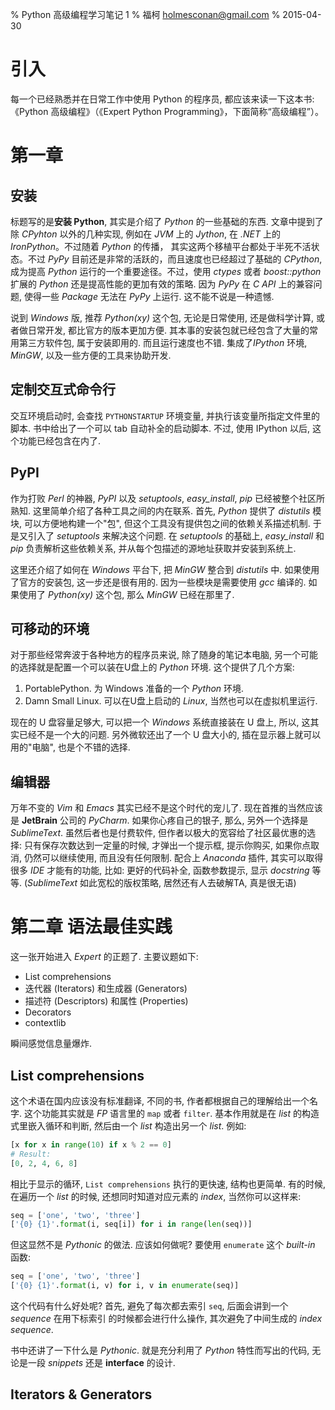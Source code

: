 % Python 高级编程学习笔记 1
% 福柯 <holmesconan@gmail.com>
% 2015-04-30

# 引入

每一个已经熟悉并在日常工作中使用 Python 的程序员, 都应该来读一下这本书: 《Python 高级编程》（《Expert Python Programming》，下面简称“高级编程”）。

# 第一章

## 安装

标题写的是**安装 Python**, 其实是介绍了 *Python* 的一些基础的东西. 文章中提到了除 *CPyhton* 以外的几种实现, 例如在 *JVM* 上的 *Jython*, 在 *.NET* 上的 *IronPython*。不过随着 *Python* 的传播， 其实这两个移植平台都处于半死不活状态。不过 *PyPy* 目前还是非常的活跃的，而且速度也已经超过了基础的 *CPython*, 成为提高 *Python* 运行的一个重要途径。不过，使用 *ctypes* 或者 *boost::python* 扩展的 *Python* 还是提高性能的更加有效的策略. 因为 *PyPy* 在 *C API* 上的兼容问题, 使得一些 *Package* 无法在 *PyPy* 上运行. 这不能不说是一种遗憾.

说到 *Windows* 版, 推荐 *Python(xy)* 这个包, 无论是日常使用, 还是做科学计算, 或者做日常开发, 都比官方的版本更加方便. 其本事的安装包就已经包含了大量的常用第三方软件包, 属于安装即用的. 而且运行速度也不错. 集成了*IPython* 环境, *MinGW*, 以及一些方便的工具来协助开发.

## 定制交互式命令行

交互环境启动时, 会查找 `PYTHONSTARTUP` 环境变量, 并执行该变量所指定文件里的脚本. 书中给出了一个可以 tab 自动补全的启动脚本. 不过, 使用 IPython 以后, 这个功能已经包含在内了.

## PyPI

作为打败 *Perl* 的神器, *PyPI* 以及 *setuptools*, *easy_install*, *pip* 已经被整个社区所熟知. 这里简单介绍了各种工具之间的内在联系. 首先, *Python* 提供了 *distutils* 模块, 可以方便地构建一个"包", 但这个工具没有提供包之间的依赖关系描述机制. 于是又引入了 *setuptools* 来解决这个问题. 在 *setuptools* 的基础上, *easy_install* 和 *pip* 负责解析这些依赖关系, 并从每个包描述的源地址获取并安装到系统上.

这里还介绍了如何在 *Windows* 平台下, 把 *MinGW* 整合到 *distutils* 中. 如果使用了官方的安装包, 这一步还是很有用的. 因为一些模块是需要使用 *gcc* 编译的. 如果使用了 *Python(xy)* 这个包, 那么 *MinGW* 已经在那里了.

## 可移动的环境

对于那些经常奔波于各种地方的程序员来说, 除了随身的笔记本电脑, 另一个可能的选择就是配置一个可以装在U盘上的 *Python* 环境. 这个提供了几个方案:

1. PortablePython. 为 Windows 准备的一个 *Python* 环境.
2. Damn Small Linux. 可以在U盘上启动的 *Linux*, 当然也可以在虚拟机里运行.

现在的 U 盘容量足够大, 可以把一个 *Windows* 系统直接装在 U 盘上, 所以, 这其实已经不是一个大的问题. 另外微软还出了一个 U 盘大小的, 插在显示器上就可以用的"电脑", 也是个不错的选择.

## 编辑器

万年不变的 *Vim* 和 *Emacs* 其实已经不是这个时代的宠儿了. 现在首推的当然应该是 **JetBrain** 公司的 *PyCharm*. 如果你心疼自己的银子, 那么, 另外一个选择是 *SublimeText*. 虽然后者也是付费软件, 但作者以极大的宽容给了社区最优惠的选择: 只有保存次数达到一定量的时候, 才弹出一个提示框, 提示你购买, 如果你点取消, 仍然可以继续使用, 而且没有任何限制. 配合上 *Anaconda* 插件, 其实可以取得很多 *IDE* 才能有的功能, 比如: 更好的代码补全,
函数参数提示, 显示 *docstring* 等等. (*SublimeText* 如此宽松的版权策略, 居然还有人去破解TA, 真是很无语)

# 第二章 语法最佳实践

这一张开始进入 *Expert* 的正题了. 主要议题如下:

* List comprehensions
* 迭代器 (Iterators) 和生成器 (Generators)
* 描述符 (Descriptors) 和属性 (Properties)
* Decorators
* contextlib

瞬间感觉信息量爆炸.

## List comprehensions

这个术语在国内应该没有标准翻译, 不同的书, 作者都根据自己的理解给出一个名字. 这个功能其实就是 *FP* 语言里的 `map` 或者 `filter`. 基本作用就是在 *list* 的构造式里嵌入循环和判断, 然后由一个 *list* 构造出另一个 *list*. 例如:

~~~~python
[x for x in range(10) if x % 2 == 0]
# Result:
[0, 2, 4, 6, 8]
~~~~

相比于显示的循环, `List comprehensions` 执行的更快速, 结构也更简单. 有的时候, 在遍历一个
*list* 的时候, 还想同时知道对应元素的 *index*, 当然你可以这样来:

~~~~python
seq = ['one', 'two', 'three']
['{0} {1}'.format(i, seq[i]) for i in range(len(seq))]
~~~~

但这显然不是 *Pythonic* 的做法. 应该如何做呢? 要使用 `enumerate` 这个 *built-in* 函数:

~~~~python
seq = ['one', 'two', 'three']
['{0} {1}'.format(i, v) for i, v in enumerate(seq)]
~~~~

这个代码有什么好处呢? 首先, 避免了每次都去索引 `seq`, 后面会讲到一个 *sequence* 在用下标索引
的时候都会进行什么操作, 其次避免了中间生成的 *index sequence*.

书中还讲了一下什么是 *Pythonic*. 就是充分利用了 *Python* 特性而写出的代码, 无论是一段 *snippets*
还是 **interface** 的设计.

## Iterators & Generators
